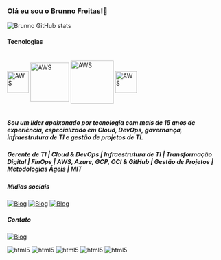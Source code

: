 
### Olá eu sou o Brunno Freitas!🤙

![Brunno GitHub stats](https://github-readme-stats.vercel.app/api?username=brunnotechie&show_icons=true&theme=dark)

#### Tecnologias

<div style="display: inline_blovk"><br/>
    <img align="center" alt="AWS" width="50" height="50" src="https://cdn.jsdelivr.net/gh/devicons/devicon@latest/icons/amazonwebservices/amazonwebservices-plain-wordmark.svg" />
    <img align="center" alt="AWS" width="90" height="90" src="https://cdn.jsdelivr.net/gh/devicons/devicon@latest/icons/azure/azure-original-wordmark.svg" />
    <img align="center" alt="AWS" width="100" height="100" src="https://cdn.jsdelivr.net/gh/devicons/devicon@latest/icons/googlecloud/googlecloud-original-wordmark.svg" />
    <img align="center" alt="AWS" width="50" height="50" src="https://cdn.jsdelivr.net/gh/devicons/devicon@latest/icons/github/github-original.svg" />
          
          

          
</div><br/>

##### Sou um líder apaixonado por tecnologia com mais de 15 anos de experiência, especializado em Cloud, DevOps, governança, infraestrutura de TI e gestão de projetos de TI.

##### Gerente de TI | Cloud & DevOps | Infraestrutura de TI | Transformação Digital | FinOps | AWS, Azure, GCP, OCI & GitHub | Gestão de Projetos | Metodologias Ágeis | MIT

##### Midias sociais 

[![Blog](https://img.shields.io/badge/Medium-12100E?style=for-the-badge&logo=medium&logoColor=white)](https://medium.com/@brunnofreitas1)
[![Blog](https://img.shields.io/badge/LinkedIn-0077B5?style=for-the-badge&logo=linkedin&logoColor=white)](https://www.linkedin.com/in/brunnofreitas/)
[![Blog](https://img.shields.io/badge/Instagram-E4405F?style=for-the-badge&logo=instagram&logoColor=white)](https://instagram.com/brunnofr_br/)

##### Contato

[![Blog](https://img.shields.io/badge/Gmail-D14836?style=for-the-badge&logo=gmail&logoColor=white)](mailto:brunno.techie@gmail.com)




<img align="centr" alt="html5" src="https://img.shields.io/badge/Amazon_AWS-FF9900?style=for-the-badge&logo=amazonaws&logoColor=white" />
<img align="centr" alt="html5" src="https://img.shields.io/badge/Microsoft_Azure-0089D6?style=for-the-badge&logo=microsoft-azure&logoColor=white" />
<img align="centr" alt="html5" src="https://img.shields.io/badge/Google_Cloud-4285F4?style=for-the-badge&logo=google-cloud&logoColor=white" />
<img align="centr" alt="html5" src="https://img.shields.io/badge/Oracle-F80000?style=for-the-badge&logo=oracle&logoColor=black" />
<img align="centr" alt="html5" src="https://img.shields.io/badge/Python-3776AB?style=for-the-badge&logo=python&logoColor=white" />
